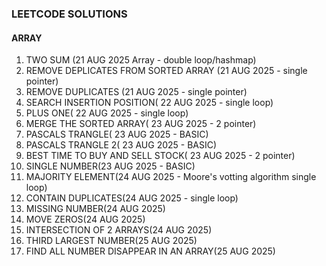 ### LEETCODE SOLUTIONS

#### ARRAY 
1. TWO SUM (21 AUG 2025 Array - double loop/hashmap)
2. REMOVE DEPLICATES FROM SORTED ARRAY (21 AUG 2025 - single pointer)
3. REMOVE DUPLICATES (21 AUG 2025 - single pointer)
4. SEARCH INSERTION POSITION( 22 AUG 2025 - single loop)
5. PLUS ONE( 22 AUG 2025 - single loop)
6. MERGE THE SORTED ARRAY( 23 AUG 2025 - 2 pointer)
7. PASCALS TRANGLE( 23 AUG 2025 - BASIC)
8. PASCALS TRANGLE 2( 23 AUG 2025 - BASIC)
9. BEST TIME TO BUY AND SELL STOCK( 23 AUG 2025 - 2 pointer)
10. SINGLE NUMBER(23 AUG 2025 - BASIC)
11. MAJORITY ELEMENT(24 AUG 2025 - Moore's votting algorithm single loop)
12. CONTAIN DUPLICATES(24 AUG 2025 - single loop)
13. MISSING NUMBER(24 AUG 2025)
14. MOVE ZEROS(24 AUG 2025)
15. INTERSECTION OF 2 ARRAYS(24 AUG 2025)
16. THIRD LARGEST NUMBER(25 AUG 2025)
17. FIND ALL NUMBER DISAPPEAR IN AN ARRAY(25 AUG 2025)


